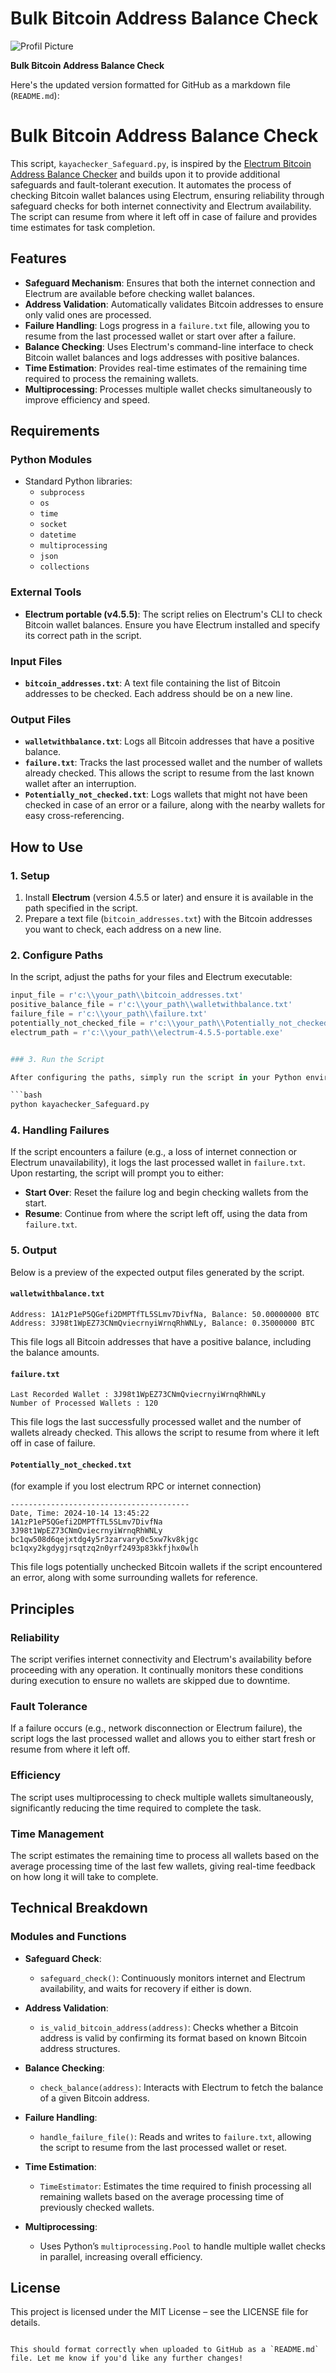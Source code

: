<h1>Bulk Bitcoin Address Balance Check</h1>

![Profil Picture](https://raw.githubusercontent.com/kayaaicom/Electrum-Bitcoin-Address-Balance-Checker/main/test.png)


**Bulk Bitcoin Address Balance Check**

Here's the updated version formatted for GitHub as a markdown file (`README.md`):


# Bulk Bitcoin Address Balance Check

This script, `kayachecker_Safeguard.py`, is inspired by the [Electrum Bitcoin Address Balance Checker](https://github.com/kayaaicom/Electrum-Bitcoin-Address-Balance-Checker) and builds upon it to provide additional safeguards and fault-tolerant execution. It automates the process of checking Bitcoin wallet balances using Electrum, ensuring reliability through safeguard checks for both internet connectivity and Electrum availability. The script can resume from where it left off in case of failure and provides time estimates for task completion.

## Features

- **Safeguard Mechanism**: Ensures that both the internet connection and Electrum are available before checking wallet balances.
- **Address Validation**: Automatically validates Bitcoin addresses to ensure only valid ones are processed.
- **Failure Handling**: Logs progress in a `failure.txt` file, allowing you to resume from the last processed wallet or start over after a failure.
- **Balance Checking**: Uses Electrum's command-line interface to check Bitcoin wallet balances and logs addresses with positive balances.
- **Time Estimation**: Provides real-time estimates of the remaining time required to process the remaining wallets.
- **Multiprocessing**: Processes multiple wallet checks simultaneously to improve efficiency and speed.

## Requirements

### Python Modules

- Standard Python libraries:
  - `subprocess`
  - `os`
  - `time`
  - `socket`
  - `datetime`
  - `multiprocessing`
  - `json`
  - `collections`

### External Tools

- **Electrum portable (v4.5.5)**: The script relies on Electrum's CLI to check Bitcoin wallet balances. Ensure you have Electrum installed and specify its correct path in the script.

### Input Files

- **`bitcoin_addresses.txt`**: A text file containing the list of Bitcoin addresses to be checked. Each address should be on a new line.

### Output Files

- **`walletwithbalance.txt`**: Logs all Bitcoin addresses that have a positive balance.
- **`failure.txt`**: Tracks the last processed wallet and the number of wallets already checked. This allows the script to resume from the last known wallet after an interruption.
- **`Potentially_not_checked.txt`**: Logs wallets that might not have been checked in case of an error or a failure, along with the nearby wallets for easy cross-referencing.

## How to Use

### 1. Setup

1. Install **Electrum** (version 4.5.5 or later) and ensure it is available in the path specified in the script.
2. Prepare a text file (`bitcoin_addresses.txt`) with the Bitcoin addresses you want to check, each address on a new line.

### 2. Configure Paths

In the script, adjust the paths for your files and Electrum executable:

```python
input_file = r'c:\\your_path\\bitcoin_addresses.txt'
positive_balance_file = r'c:\\your_path\\walletwithbalance.txt'
failure_file = r'c:\\your_path\\failure.txt'
potentially_not_checked_file = r'c:\\your_path\\Potentially_not_checked.txt'
electrum_path = r'c:\\your_path\\electrum-4.5.5-portable.exe'


### 3. Run the Script

After configuring the paths, simply run the script in your Python environment:

```bash
python kayachecker_Safeguard.py
```

### 4. Handling Failures

If the script encounters a failure (e.g., a loss of internet connection or Electrum unavailability), it logs the last processed wallet in `failure.txt`. Upon restarting, the script will prompt you to either:

- **Start Over**: Reset the failure log and begin checking wallets from the start.
- **Resume**: Continue from where the script left off, using the data from `failure.txt`.

### 5. Output

Below is a preview of the expected output files generated by the script.

#### `walletwithbalance.txt`

```plaintext
Address: 1A1zP1eP5QGefi2DMPTfTL5SLmv7DivfNa, Balance: 50.00000000 BTC
Address: 3J98t1WpEZ73CNmQviecrnyiWrnqRhWNLy, Balance: 0.35000000 BTC
```

This file logs all Bitcoin addresses that have a positive balance, including the balance amounts.

#### `failure.txt`

```plaintext
Last Recorded Wallet : 3J98t1WpEZ73CNmQviecrnyiWrnqRhWNLy
Number of Processed Wallets : 120
```

This file logs the last successfully processed wallet and the number of wallets already checked. This allows the script to resume from where it left off in case of failure.

#### `Potentially_not_checked.txt` 
(for example if you lost electrum RPC or internet connection)
```plaintext
----------------------------------------
Date, Time: 2024-10-14 13:45:22
1A1zP1eP5QGefi2DMPTfTL5SLmv7DivfNa
3J98t1WpEZ73CNmQviecrnyiWrnqRhWNLy
bc1qw508d6qejxtdg4y5r3zarvary0c5xw7kv8kjgc
bc1qxy2kgdygjrsqtzq2n0yrf2493p83kkfjhx0wlh
```

This file logs potentially unchecked Bitcoin wallets if the script encountered an error, along with some surrounding wallets for reference.

## Principles

### Reliability
The script verifies internet connectivity and Electrum's availability before proceeding with any operation. It continually monitors these conditions during execution to ensure no wallets are skipped due to downtime.

### Fault Tolerance
If a failure occurs (e.g., network disconnection or Electrum failure), the script logs the last processed wallet and allows you to either start fresh or resume from where it left off.

### Efficiency
The script uses multiprocessing to check multiple wallets simultaneously, significantly reducing the time required to complete the task.

### Time Management
The script estimates the remaining time to process all wallets based on the average processing time of the last few wallets, giving real-time feedback on how long it will take to complete.

## Technical Breakdown

### Modules and Functions

- **Safeguard Check**: 
  - `safeguard_check()`: Continuously monitors internet and Electrum availability, and waits for recovery if either is down.

- **Address Validation**:
  - `is_valid_bitcoin_address(address)`: Checks whether a Bitcoin address is valid by confirming its format based on known Bitcoin address structures.

- **Balance Checking**:
  - `check_balance(address)`: Interacts with Electrum to fetch the balance of a given Bitcoin address.

- **Failure Handling**:
  - `handle_failure_file()`: Reads and writes to `failure.txt`, allowing the script to resume from the last processed wallet or reset.

- **Time Estimation**:
  - `TimeEstimator`: Estimates the time required to finish processing all remaining wallets based on the average processing time of previously checked wallets.

- **Multiprocessing**:
  - Uses Python’s `multiprocessing.Pool` to handle multiple wallet checks in parallel, increasing overall efficiency.

## License

This project is licensed under the MIT License – see the LICENSE file for details.
```

This should format correctly when uploaded to GitHub as a `README.md` file. Let me know if you'd like any further changes!
